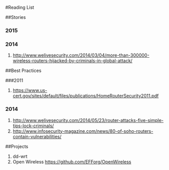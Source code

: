 #Reading List 

##Stories 

### 2015 

 
### 2014 
1. http://www.welivesecurity.com/2014/03/04/more-than-300000-wireless-routers-hijacked-by-criminals-in-global-attack/

##Best Practices 

###2011 
1. https://www.us-cert.gov/sites/default/files/publications/HomeRouterSecurity2011.pdf

### 2014 
1. http://www.welivesecurity.com/2014/05/23/router-attacks-five-simple-tips-lock-criminals/
2. http://www.infosecurity-magazine.com/news/80-of-soho-routers-contain-vulnerabilities/

##Projects 
1.  dd-wrt 
2.  Open Wireless https://github.com/EFForg/OpenWireless
